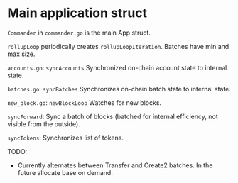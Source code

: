 # Main application struct

`Commander` in `commander.go` is the main App struct.

`rollupLoop` periodically creates `rollupLoopIteration`. Batches have min and max size.


`accounts.go`: `syncAccounts` Synchronized on-chain account state to internal state.

`batches.go`: `syncBatches` Synchronizes on-chain batch state to internal state.

`new_block.go`: `newBlockLoop` Watches for new blocks.

`syncForward`: Sync a batch of blocks (batched for internal efficiency, not visible from the outside).

`syncTokens`: Synchronizes list of tokens.


TODO:

* Currently alternates between Transfer and Create2 batches. In the future allocate
  base on demand.
